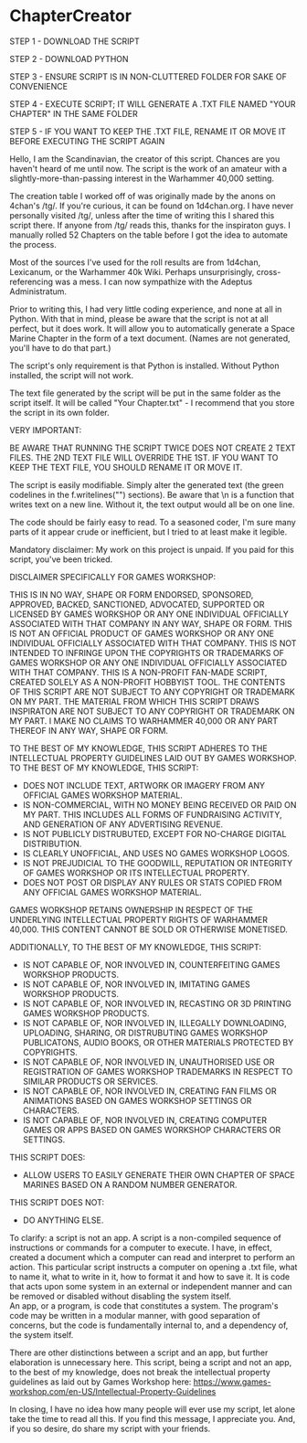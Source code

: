 # ChapterCreator
STEP 1 - DOWNLOAD THE SCRIPT

STEP 2 - DOWNLOAD PYTHON

STEP 3 - ENSURE SCRIPT IS IN NON-CLUTTERED FOLDER FOR SAKE OF CONVENIENCE

STEP 4 - EXECUTE SCRIPT; IT WILL GENERATE A .TXT FILE NAMED "YOUR CHAPTER" IN THE SAME FOLDER

STEP 5 - IF YOU WANT TO KEEP THE .TXT FILE, RENAME IT OR MOVE IT BEFORE EXECUTING THE SCRIPT AGAIN





Hello,
I am the Scandinavian, the creator of this script.
Chances are you haven't heard of me until now.
The script is the work of an amateur with a slightly-more-than-passing interest in the Warhammer 40,000 setting.

The creation table I worked off of was originally made by the anons on 4chan's /tg/.
If you're curious, it can be found on 1d4chan.org.
I have never personally visited /tg/, unless after the time of writing this I shared this script there.
If anyone from /tg/ reads this, thanks for the inspiraton guys.
I manually rolled 52 Chapters on the table before I got the idea to automate the process.

Most of the sources I've used for the roll results are from 1d4chan, Lexicanum, or the Warhammer 40k Wiki.
Perhaps unsurprisingly, cross-referencing was a mess. I can now sympathize with the Adeptus Administratum.

Prior to writing this, I had very little coding experience, and none at all in Python.
With that in mind, please be aware that the script is not at all perfect, but it does work.
It will allow you to automatically generate a Space Marine Chapter in the form of a text document.
(Names are not generated, you'll have to do that part.)

The script's only requirement is that Python is installed.
Without Python installed, the script will not work.

The text file generated by the script will be put in the same folder as the script itself.
It will be called "Your Chapter.txt" - I recommend that you store the script in its own folder.

VERY IMPORTANT:

BE AWARE THAT RUNNING THE SCRIPT TWICE DOES NOT CREATE 2 TEXT FILES.
THE 2ND TEXT FILE WILL OVERRIDE THE 1ST.
IF YOU WANT TO KEEP THE TEXT FILE, YOU SHOULD RENAME IT OR MOVE IT.

The script is easily modifiable.
Simply alter the generated text (the green codelines in the f.writelines("") sections).
Be aware that \n is a function that writes text on a new line. Without it, the text output would all be on one line.

The code should be fairly easy to read.
To a seasoned coder, I'm sure many parts of it appear crude or inefficient, but I tried to at least make it legible.

Mandatory disclaimer:
My work on this project is unpaid.
If you paid for this script, you've been tricked.

DISCLAIMER SPECIFICALLY FOR GAMES WORKSHOP:

THIS IS IN NO WAY, SHAPE OR FORM ENDORSED, SPONSORED, APPROVED, BACKED, SANCTIONED, ADVOCATED, SUPPORTED OR LICENSED BY GAMES WORKSHOP OR ANY ONE INDIVIDUAL OFFICIALLY ASSOCIATED WITH THAT COMPANY IN ANY WAY, SHAPE OR FORM.
THIS IS NOT AN OFFICIAL PRODUCT OF GAMES WORKSHOP OR ANY ONE INDIVIDUAL OFFICIALLY ASSOCIATED WITH THAT COMPANY.
THIS IS NOT INTENDED TO INFRINGE UPON THE COPYRIGHTS OR TRADEMARKS OF GAMES WORKSHOP OR ANY ONE INDIVIDUAL OFFICIALLY ASSOCIATED WITH THAT COMPANY.
THIS IS A NON-PROFIT FAN-MADE SCRIPT, CREATED SOLELY AS A NON-PROFIT HOBBYIST TOOL.
THE CONTENTS OF THIS SCRIPT ARE NOT SUBJECT TO ANY COPYRIGHT OR TRADEMARK ON MY PART.
THE MATERIAL FROM WHICH THIS SCRIPT DRAWS INSPIRATON ARE NOT SUBJECT TO ANY COPYRIGHT OR TRADEMARK ON MY PART.
I MAKE NO CLAIMS TO WARHAMMER 40,000 OR ANY PART THEREOF IN ANY WAY, SHAPE OR FORM.

TO THE BEST OF MY KNOWLEDGE, THIS SCRIPT ADHERES TO THE INTELLECTUAL PROPERTY GUIDELINES LAID OUT BY GAMES WORKSHOP.
TO THE BEST OF MY KNOWLEDGE, THIS SCRIPT:
- DOES NOT INCLUDE TEXT, ARTWORK OR IMAGERY FROM ANY OFFICIAL GAMES WORKSHOP MATERIAL.
- IS NON-COMMERCIAL, WITH NO MONEY BEING RECEIVED OR PAID ON MY PART. THIS INCLUDES ALL FORMS OF FUNDRAISING ACTIVITY, AND GENERATION OF ANY ADVERTISING REVENUE.
- IS NOT PUBLICLY DISTRUBUTED, EXCEPT FOR NO-CHARGE DIGITAL DISTRIBUTION.
- IS CLEARLY UNOFFICIAL, AND USES NO GAMES WORKSHOP LOGOS.
- IS NOT PREJUDICIAL TO THE GOODWILL, REPUTATION OR INTEGRITY OF GAMES WORKSHOP OR ITS INTELLECTUAL PROPERTY.
- DOES NOT POST OR DISPLAY ANY RULES OR STATS COPIED FROM ANY OFFICIAL GAMES WORKSHOP MATERIAL.

GAMES WORKSHOP RETAINS OWNERSHIP IN RESPECT OF THE UNDERLYING INTELLECTUAL PROPERTY RIGHTS OF WARHAMMER 40,000.
THIS CONTENT CANNOT BE SOLD OR OTHERWISE MONETISED.

ADDITIONALLY, TO THE BEST OF MY KNOWLEDGE, THIS SCRIPT:
- IS NOT CAPABLE OF, NOR INVOLVED IN, COUNTERFEITING GAMES WORKSHOP PRODUCTS.
- IS NOT CAPABLE OF, NOR INVOLVED IN, IMITATING GAMES WORKSHOP PRODUCTS.
- IS NOT CAPABLE OF, NOR INVOLVED IN, RECASTING OR 3D PRINTING GAMES WORKSHOP PRODUCTS.
- IS NOT CAPABLE OF, NOR INVOLVED IN, ILLEGALLY DOWNLOADING, UPLOADING, SHARING, OR DISTRUBUTING GAMES WORKSHOP PUBLICATONS, AUDIO BOOKS, OR OTHER MATERIALS PROTECTED BY COPYRIGHTS.
- IS NOT CAPABLE OF, NOR INVOLVED IN, UNAUTHORISED USE OR REGISTRATION OF GAMES WORKSHOP TRADEMARKS IN RESPECT TO SIMILAR PRODUCTS OR SERVICES.
- IS NOT CAPABLE OF, NOR INVOLVED IN, CREATING FAN FILMS OR ANIMATIONS BASED ON GAMES WORKSHOP SETTINGS OR CHARACTERS.
- IS NOT CAPABLE OF, NOR INVOLVED IN, CREATING COMPUTER GAMES OR APPS BASED ON GAMES WORKSHOP CHARACTERS OR SETTINGS.

THIS SCRIPT DOES:
- ALLOW USERS TO EASILY GENERATE THEIR OWN CHAPTER OF SPACE MARINES BASED ON A RANDOM NUMBER GENERATOR.

THIS SCRIPT DOES NOT:
- DO ANYTHING ELSE.

To clarify: a script is not an app.
A script is a non-compiled sequence of instructions or commands for a computer to execute. I have, in effect, created a document which a computer can read and interpret to perform an action. This particular script instructs a computer on opening a .txt file, what to name it, what to write in it, how to format it and how to save it.
It is code that acts upon some system in an external or independent manner and can be removed or disabled without disabling the system itself.                                                                         
An app, or a program, is code that constitutes a system. The program's code may be written in a modular manner, with good separation of concerns, but the code is fundamentally internal to, and a dependency of, the system itself.

There are other distinctions between a script and an app, but further elaboration is unnecessary here. 
This script, being a script and not an app, to the best of my knowledge, does not break the intellectual property guidelines as laid out by Games Workshop here: https://www.games-workshop.com/en-US/Intellectual-Property-Guidelines

In closing, I have no idea how many people will ever use my script, let alone take the time to read all this.
If you find this message, I appreciate you.                                                                  And, if you so desire, do share my script with your friends.       
